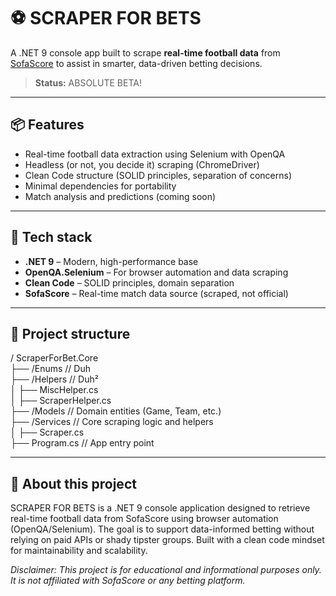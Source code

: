 # ⚽ SCRAPER FOR BETS

A .NET 9 console app built to scrape **real-time football data** from [SofaScore](https://www.sofascore.com/) to assist in smarter, data-driven betting decisions.  
> **Status:** ABSOLUTE BETA!

---

## 📦 Features

- Real-time football data extraction using Selenium with OpenQA  
- Headless (or not, you decide it) scraping (ChromeDriver)  
- Clean Code structure (SOLID principles, separation of concerns)  
- Minimal dependencies for portability
- Match analysis and predictions (coming soon)  

---

## 🔧 Tech stack

- **.NET 9** – Modern, high-performance base  
- **OpenQA.Selenium** – For browser automation and data scraping  
- **Clean Code** – SOLID principles, domain separation  
- **SofaScore** – Real-time match data source (scraped, not official)

---

## 📁 Project structure
/ ScraperForBet.Core<br/>
├── /Enums // Duh<br/>
├── /Helpers // Duh²<br/>
│ ├── MiscHelper.cs<br/>
│ ├── ScraperHelper.cs<br/>
├── /Models // Domain entities (Game, Team, etc.)<br/>
├── /Services // Core scraping logic and helpers<br/>
│ ├── Scraper.cs<br/>
├── Program.cs // App entry point<br/>

---

## 🧠 About this project
SCRAPER FOR BETS is a .NET 9 console application designed to retrieve real-time football data from SofaScore using browser automation (OpenQA/Selenium).
The goal is to support data-informed betting without relying on paid APIs or shady tipster groups. Built with a clean code mindset for maintainability and scalability.

*Disclaimer: This project is for educational and informational purposes only. It is not affiliated with SofaScore or any betting platform.*
